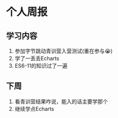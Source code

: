 # 个人周报

## 学习内容

1. 参加字节跳动青训营入营测试(重在参与😭)
2. 学了一丢丢Echarts
3. ES6-11的知识过了一遍

## 下周

1. 看青训营结果咋说，能入的话主要学那个
2. 继续学点Echarts



